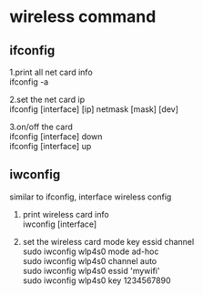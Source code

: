 # wireless command  
## ifconfig  

1.print all net card info  
ifconfig -a  

2.set the net card ip  
ifconfig [interface] [ip] netmask  [mask]  [dev]  

3.on/off the card  
ifconfig [interface] down  
ifconfig [interface] up  


## iwconfig  
similar to ifconfig, interface wireless config  

1. print wireless card info  
iwconfig [interface]  

2. set the wireless card mode key essid channel  
sudo iwconfig wlp4s0 mode ad-hoc  
sudo iwconfig wlp4s0 channel auto  
sudo iwconfig wlp4s0 essid 'mywifi'  
sudo iwconfig wlp4s0 key 1234567890  
